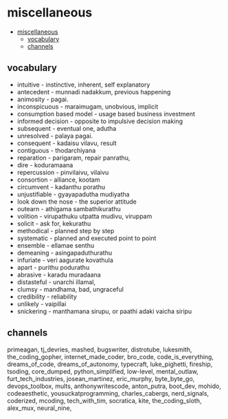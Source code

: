 # miscellaneous

<!--toc:start-->
- [miscellaneous](#miscellaneous)
  - [vocabulary](#vocabulary)
  - [channels](#channels)
<!--toc:end-->

## vocabulary

- intuitive - instinctive, inherent, self explanatory
- antecedent  - munnadi nadakkum, previous happening
- animosity - pagai.
- inconspicuous - maraimugam, unobvious, implicit
- consumption based model - usage based business investment
- informed decision - opposite to impulsive decision making
- subsequent - eventual one, adutha
- unresolved - palaya pagai.
- consequent - kadaisu vilavu, result
- contiguous - thodarchiyana
- reparation - parigaram, repair panrathu,
- dire - koduramaana
- repercussion - pinvilaivu, vilaivu
- consortion - alliance, kootam
- circumvent - kadanthu porathu
- unjustifiable - gyayapadutha mudiyatha
- look down the nose - the superior attitude
- outearn - athigama sambathikurathu
- volition - virupathuku utpatta mudivu, viruppam
- solicit - ask for, kekurathu
- methodical - planned step by step
- systematic - planned and executed point to point
- ensemble - ellamae senthu
- demeaning - asingapaduthurathu
- infuriate - veri aagurate kovathula
- apart - purithu podurathu
- abrasive - karadu muradaana
- distasteful - unarchi illamal,
- clumsy - mandhama, bad, ungraceful
- credibility - reliability
- unlikely - vaipillai
- snickering - manthamana sirupu, or paathi adaki vaicha siripu

## channels

primeagan, tj_devries, mashed, bugswriter, distrotube, lukesmith,
the_coding_gopher, internet_made_coder, bro_code, code_is_everything,
dreams_of_code, dreams_of_autonomy, typecraft, luke_pighetti,
fireship, tsoding, core_dumped, python_simplified, low-level,
mental_outlaw, furt_tech_industries, josean_martinez, eric_murphy,
byte_byte_go, devops_toolbox, mults, anthonywritescode, anton_putra,
boot_dev, mohido, codeaesthetic, yousuckatprogramming, charles_cabergs,
nerd_signals, coderized, mcoding, tech_with_tim, socratica, kite,
the_coding_sloth, alex_mux, neural_nine,
